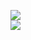 [![](https://img.shields.io/badge/Made%20With-Github%20Spray-lightgrey.svg?style=for-the-badge&logo=github)](https://github.com/Annihil/github-spray#22329)  
[![](https://i.imgur.com/2DrTn0Z.gif)](https://github.com/Annihil/github-spray)